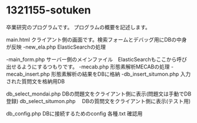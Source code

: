 # 1321155-sotuken
卒業研究のプログラムです。
プログラムの概要を記述します。


main.html               クライアント側の画面です。検索フォームとデバッグ用にDBの中身が反映
-new_ela.php            ElasticSearchの処理

-main_form.php          サーバー側のメインファイル　ElasticSearchもここから呼び出せるようにするつもりです。
 -mecab.php             形態素解析MECABの処理
  -mecab_insert.php     形態素解析の結果をDBに格納
 -db_insert_situmon.php 入力された質問文を格納用DB

db_select_mondai.php    DBの問題文をクライアント側に表示(問題文は手動でDB登録)
db_select_situmon.php　 DBの質問文をクライアント側に表示(テスト用)

db_config.php           DBに接続するためのconfig
各種.txt                確認用
